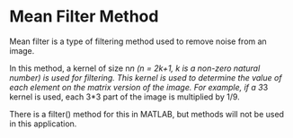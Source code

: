 # Mean Filter Method

Mean filter is a type of filtering method used to remove noise from an image.

In this method, a kernel of size n*n (n = 2k+1, k is a non-zero natural number) is used for filtering. This kernel is used to determine the value of each element on the matrix version of the image. For example, if a 3*3 kernel is used, each 3*3 part of the image is multiplied by 1/9.

There is a filter() method for this in MATLAB, but methods will not be used in this application.
